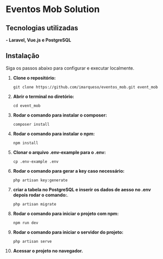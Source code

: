 # Eventos Mob Solution

## Tecnologias utilizadas

**- Laravel, Vue.js e PostgreSQL**

## Instalação

Siga os passos abaixo para configurar e executar localmente.

1. **Clone o repositório:**

   ```git clone https://github.com/imarqueso/eventos_mob.git event_mob```

2. **Abrir o terminal no diretório:**

   ```cd event_mob```
   
3. **Rodar o comando para instalar o composer:**

   ```composer install```

4. **Rodar o comando para instalar o npm:**

   ```npm install```

5. **Clonar o arquivo .env-example para o .env:**

   ```cp .env-example .env```

6. **Rodar o comando para gerar a key caso necessário:**

   ```php artisan key:generate```
   
7. **criar a tabela no PostgreSQL e inserir os dados de aesso no .env depois rodar o comando:**.

   ```php artisan migrate```

8. **Rodar o comando para iniciar o projeto com npm:**

   ```npm run dev```

9. **Rodar o comando para iniciar o servidor do projeto:**

   ```php artisan serve```

10. **Acessar o projeto no navegador.**




